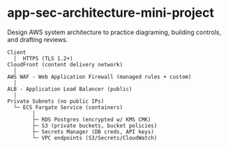 # app-sec-architecture-mini-project
Design AWS system architecture to practice diagraming, building controls, and drafting reviews. 

``` AWS Architecture (Conceptually):
Client
  │  HTTPS (TLS 1.2+)
CloudFront (content delivery network)
  │
AWS WAF - Web Application Firewall (managed rules + custom)
  │
ALB - Application Load Balancer (public)
  │
Private Subnets (no public IPs)
  └─ ECS Fargate Service (containers)
        │
        ├─ RDS Postgres (encrypted w/ KMS CMK)
        ├─ S3 (private buckets, bucket policies)
        ├─ Secrets Manager (DB creds, API keys)
        └─ VPC endpoints (S3/Secrets/CloudWatch)
```